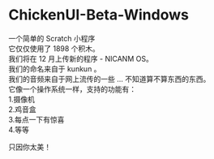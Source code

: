 # ChickenUI-Beta-Windows  
一个简单的 Scratch 小程序  
它仅仅使用了 1898 个积木。  
我们将在 12 月上传新的程序 - NICANM OS。  
我们的命名来自于 kunkun 。  
我们的音频来自于网上流传的一些 ... 不知道算不算东西的东西。  
它像一个操作系统一样，支持的功能有：  
1.摄像机  
2.鸡音盒  
3.每点一下有惊喜  
4.等等  
  
只因你太美！  
